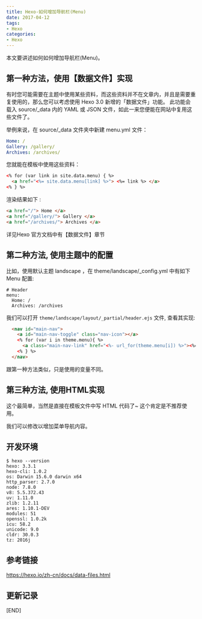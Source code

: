 ```yaml
---
title: Hexo-如何增加导航栏(Menu)
date: 2017-04-12
tags: 
- Hexo
categories:
- Hexo
---
```



本文要讲述如何如何增加导航栏(Menu)。


<!-- more -->


## 第一种方法，使用【数据文件】实现

有时您可能需要在主题中使用某些资料，而这些资料并不在文章内，并且是需要重复使用的，那么您可以考虑使用 Hexo 3.0 新增的「数据文件」功能。
此功能会载入 source/_data 内的 YAML 或 JSON 文件，如此一来您便能在网站中复用这些文件了。

举例来说，在 source/_data 文件夹中新建 menu.yml 文件：

```yaml
Home: /
Gallery: /gallery/
Archives: /archives/
```

您就能在模板中使用这些资料：

```html
<% for (var link in site.data.menu) { %>
  <a href="<%= site.data.menu[link] %>"> <%= link %> </a>
<% } %>
```

渲染结果如下 :

```html
<a href="/"> Home </a>
<a href="/gallery/"> Gallery </a>
<a href="/archives/"> Archives </a>
```

详见Hexo 官方文档中有【数据文件】章节


## 第二种方法, 使用主题中的配置

比如，使用默认主题 landscape ，在 theme/landscape/_config.yml 中有如下 Menu 配置:

```
# Header
menu:
  Home: /
  Archives: /archives
```

我们可以打开 `theme/landscape/layout/_partial/header.ejs` 文件, 查看其实现:  

```html
  <nav id="main-nav">
    <a id="main-nav-toggle" class="nav-icon"></a>
    <% for (var i in theme.menu){ %>
      <a class="main-nav-link" href="<%- url_for(theme.menu[i]) %>"><%= i %></a>
    <% } %>
  </nav>
```

跟第一种方法类似，只是使用的变量不同。

## 第三种方法, 使用HTML实现 

这个最简单，当然是直接在模板文件中写 HTML 代码了~
这个肯定是不推荐使用。


我们可以修改以增加菜单导航内容。

## 开发环境

```
$ hexo --version
hexo: 3.3.1
hexo-cli: 1.0.2
os: Darwin 15.6.0 darwin x64
http_parser: 2.7.0
node: 7.8.0
v8: 5.5.372.43
uv: 1.11.0
zlib: 1.2.11
ares: 1.10.1-DEV
modules: 51
openssl: 1.0.2k
icu: 58.2
unicode: 9.0
cldr: 30.0.3
tz: 2016j
```

## 参考链接   

https://hexo.io/zh-cn/docs/data-files.html


## 更新记录

 
[END]